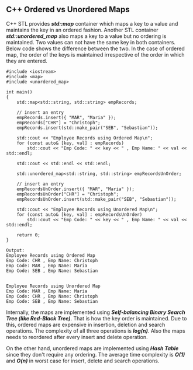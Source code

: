 ## C++ Ordered vs Unordered Maps

C++ STL provides ***std::map*** container which maps a key to a value and maintains the key in an ordered fashion. 
Another STL container ***std::unordered_map*** also maps a key to a value but no ordering is maintained.
Two values can not have the same key in both containers.
Below code shows the difference between the two. In the case of ordered map, the order of the keys is maintained irrespective of the order in which they are entered.

```
#include <iostream>
#include <map>
#include <unordered_map>

int main()
{
	std::map<std::string, std::string> empRecords;

	// insert an entry
	empRecords.insert({ "MAR", "Maria" });
	empRecords["CHR"] = "Christoph";
	empRecords.insert(std::make_pair("SEB", "Sebastian"));

	std::cout << "Employee Records using Ordered Map\n";
	for (const auto& [key, val] : empRecords)
		std::cout << "Emp Code: " << key << " , Emp Name: " << val << std::endl;

	std::cout << std::endl << std::endl;

	std::unordered_map<std::string, std::string> empRecordsUnOrder;

	// insert an entry
	empRecordsUnOrder.insert({ "MAR", "Maria" });
	empRecordsUnOrder["CHR"] = "Christoph";
	empRecordsUnOrder.insert(std::make_pair("SEB", "Sebastian"));

	std::cout << "Employee Records using Unordered Map\n";
	for (const auto& [key, val] : empRecordsUnOrder)
		std::cout << "Emp Code: " << key << " , Emp Name: " << val << std::endl;

	return 0;
}
```

```
Output:
Employee Records using Ordered Map
Emp Code: CHR , Emp Name: Christoph
Emp Code: MAR , Emp Name: Maria
Emp Code: SEB , Emp Name: Sebastian


Employee Records using Unordered Map
Emp Code: MAR , Emp Name: Maria
Emp Code: CHR , Emp Name: Christoph
Emp Code: SEB , Emp Name: Sebastian
```

Internally, the maps are implemented using ***Self-balancing Binary Search Tree (like Red-Black Tree)***. That is how the key order is maintained. Due to this, ordered 
maps are expensive in insertion, deletion and search operations. The complexity of all three operations is ***log(n)***. Also the maps needs to reordered after every insert 
and delete operation.

On the other hand, unordered maps are implemented using ***Hash Table*** since they don't require any ordering. The average time complexity is ***O(1)*** and ***O(n)*** in worst case
for insert, delete and search operations.
